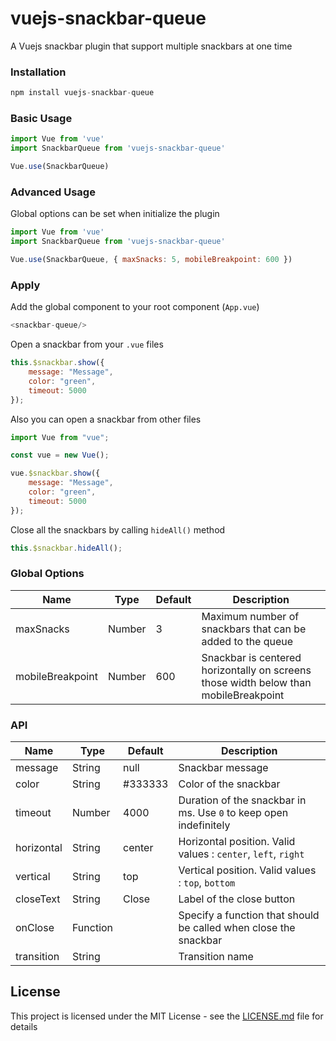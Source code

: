 # vuejs-snackbar-queue

A Vuejs snackbar plugin that support multiple snackbars at one time

### Installation
```js
npm install vuejs-snackbar-queue
```

### Basic Usage
```js
import Vue from 'vue'
import SnackbarQueue from 'vuejs-snackbar-queue' 

Vue.use(SnackbarQueue)
```

### Advanced Usage
Global options can be set when initialize the plugin
```js
import Vue from 'vue'
import SnackbarQueue from 'vuejs-snackbar-queue' 

Vue.use(SnackbarQueue, { maxSnacks: 5, mobileBreakpoint: 600 })
```

### Apply
Add the global component to your root component (`App.vue`)
```js
<snackbar-queue/>
```
Open a snackbar from your `.vue` files
```js
this.$snackbar.show({
    message: "Message",
    color: "green",
    timeout: 5000
});
```
Also you can open a snackbar from other files
```js
import Vue from "vue";

const vue = new Vue();

vue.$snackbar.show({
    message: "Message",
    color: "green",
    timeout: 5000
});
```
Close all the snackbars by calling `hideAll()` method
```js
this.$snackbar.hideAll();
```

### Global Options
| Name      | Type        | Default | Description |
| ----------- | ----------- | ------- | ----------- |
| maxSnacks   | Number       | 3 | Maximum number of snackbars that can be added to the queue |
| mobileBreakpoint   | Number        | 600 | Snackbar is centered horizontally on screens those width below than mobileBreakpoint | 

### API
| Name      | Type        | Default | Description |
| ----------- | ----------- | ------- | ----------- |
| message   | String       | null | Snackbar message |
| color   | String        | #333333 | Color of the snackbar | 
| timeout   | Number        | 4000 | Duration of the snackbar in ms. Use `0` to keep open indefinitely | 
| horizontal   | String        | center | Horizontal position. Valid values : `center`, `left`, `right`| 
| vertical   | String        | top | Vertical position. Valid values : `top`, `bottom` | 
| closeText   | String        | Close | Label of the close button | 
| onClose   | Function        |  | Specify a function that should be called when close the snackbar | 
| transition   | String        |  | Transition name | 

## License
This project is licensed under the MIT License - see the [LICENSE.md](https://github.com/shehanrangana/vuejs-snackbar-queue/blob/master/LICENSE) file for details